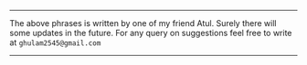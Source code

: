 ___
The above phrases is written by one of my friend Atul. Surely there will some updates in the future.
For any query on suggestions feel free to write at ```ghulam2545@gmail.com```
___